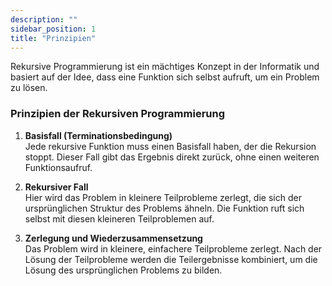 ```yaml
---
description: ""
sidebar_position: 1
title: "Prinzipien"
---
```

Rekursive Programmierung ist ein mächtiges Konzept in der Informatik und basiert auf der Idee, dass eine Funktion sich selbst aufruft, um ein Problem zu lösen.

### Prinzipien der Rekursiven Programmierung

1. **Basisfall (Terminationsbedingung)**  
Jede rekursive Funktion muss einen Basisfall haben, der die Rekursion stoppt. Dieser Fall gibt das Ergebnis direkt zurück, ohne einen weiteren Funktionsaufruf.
    
2. **Rekursiver Fall**  
Hier wird das Problem in kleinere Teilprobleme zerlegt, die sich der ursprünglichen Struktur des Problems ähneln. Die Funktion ruft sich selbst mit diesen kleineren Teilproblemen auf.
    
3. **Zerlegung und Wiederzusammensetzung**  
Das Problem wird in kleinere, einfachere Teilprobleme zerlegt. Nach der Lösung der Teilprobleme werden die Teilergebnisse kombiniert, um die Lösung des ursprünglichen Problems zu bilden.